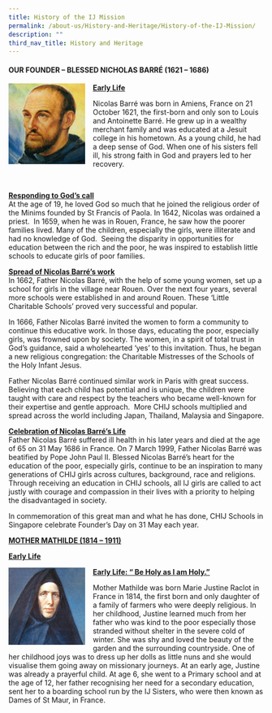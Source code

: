 ```yaml
---
title: History of the IJ Mission
permalink: /about-us/History-and-Heritage/History-of-the-IJ-Mission/
description: ""
third_nav_title: History and Heritage
---
```

#### OUR FOUNDER – BLESSED NICHOLAS BARRÉ (1621 – 1686)


<img src="/images/Father%20Nicholas.jpeg" style= "width: 30%; margin-right:15px;" align = "left"> 

**<u>Early Life</u>** <br>

Nicolas Barré was born in Amiens, France on 21 October 1621, the first-born and only son to Louis and Antoinette Barré. He grew up in a wealthy merchant family and was educated at a Jesuit college in his hometown. As a young child, he had a deep sense of God. When one of his sisters fell ill, his strong faith in God and prayers led to her recovery.

<br clear = left>

**<u>Responding to God’s call</u>**<br>
At the age of 19, he loved God so much that he joined the religious order of the Minims founded by St Francis of Paola. In 1642, Nicolas was ordained a priest.  In 1659, when he was in Rouen, France, he saw how the poorer families lived. Many of the children, especially the girls, were illiterate and had no knowledge of God.  Seeing the disparity in opportunities for education between the rich and the poor, he was inspired to establish little schools to educate girls of poor families.

**<u>Spread of Nicolas Barré’s work</u>**<br>
In 1662, Father Nicolas Barré, with the help of some young women, set up a school for girls in the village near Rouen. Over the next four years, several more schools were established in and around Rouen. These ‘Little Charitable Schools’ proved very successful and popular.

In 1666, Father Nicolas Barré invited the women to form a community to continue this educative work. In those days, educating the poor, especially girls, was frowned upon by society. The women, in a spirit of total trust in God’s guidance, said a wholehearted ‘yes’ to this invitation. Thus, he began a new religious congregation: the Charitable Mistresses of the Schools of the Holy Infant Jesus.

Father Nicolas Barré continued similar work in Paris with great success. Believing that each child has potential and is unique, the children were taught with care and respect by the teachers who became well-known for their expertise and gentle approach.  More CHIJ schools multiplied and spread across the world including Japan, Thailand, Malaysia and Singapore.

**<u>Celebration of Nicolas Barré’s Life</u>**<br>
Father Nicolas Barré suffered ill health in his later years and died at the age of 65 on 31 May 1686 in France. On 7 March 1999, Father Nicolas Barré was beatified by Pope John Paul II. Blessed Nicolas Barré’s heart for the education of the poor, especially girls, continue to be an inspiration to many generations of CHIJ girls across cultures, background, race and religions.  Through receiving an education in CHIJ schools, all IJ girls are called to act justly with courage and compassion in their lives with a priority to helping the disadvantaged in society.

In commemoration of this great man and what he has done, CHIJ Schools in Singapore celebrate Founder’s Day on 31 May each year.

**<u>MOTHER MATHILDE (1814 – 1911)</u>**

**<u>Early Life</u>** <br>

<img src="/images/Moher%20Mathilde.jpeg" style= "width: 30%; margin-right:15px;" align = "left"> 

**<u>Early Life: “ Be Holy as I am Holy.”</u>**

Mother Mathilde was born Marie Justine Raclot in France in 1814, the first born and only daughter of a family of farmers who were deeply religious. In her childhood, Justine learned much from her father who was kind to the poor especially those stranded without shelter in the severe cold of winter. She was shy and loved the beauty of the garden and the surrounding countryside. One of her childhood joys was to dress up her dolls as little nuns and she would visualise them going away on missionary journeys. At an early age, Justine was already a prayerful child. At age 6, she went to a Primary school and at the age of 12, her father recognising her need for a secondary education, sent her to a boarding school run by the IJ Sisters, who were then known as Dames of St Maur, in France.




